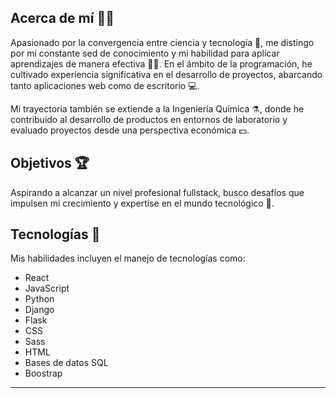 ## Acerca de mí 👨‍💻

Apasionado por la convergencia entre ciencia y tecnología 🧪, me distingo por mi constante sed de conocimiento y mi habilidad para aplicar aprendizajes de manera efectiva 🧑‍🎓. En el ámbito de la programación, he cultivado experiencia significativa en el desarrollo de proyectos, abarcando tanto aplicaciones web como de escritorio 💻.

Mi trayectoria también se extiende a la Ingeniería Química ⚗️, donde he contribuido al desarrollo de productos en entornos de laboratorio y evaluado proyectos desde una perspectiva económica 💵.

## Objetivos 🏆

Aspirando a alcanzar un nivel profesional fullstack, busco desafíos que impulsen mi crecimiento y expertise en el mundo tecnológico 🐍.

## Tecnologías 🤖

Mis habilidades incluyen el manejo de tecnologías como:

- React
- JavaScript
- Python
- Django
- Flask
- CSS
- Sass
- HTML
- Bases de datos SQL
- Boostrap

---
